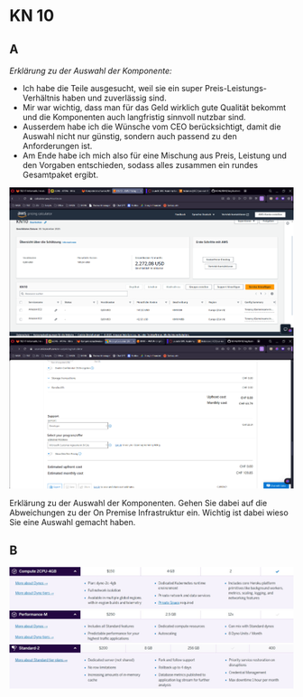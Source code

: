 # KN 10


## A

*Erklärung zu der Auswahl der Komponente:*

* Ich habe die Teile ausgesucht, weil sie ein super Preis-Leistungs-Verhältnis haben und zuverlässig sind.
* Mir war wichtig, dass man für das Geld wirklich gute Qualität bekommt und die Komponenten auch langfristig sinnvoll nutzbar sind.
* Ausserdem habe ich die Wünsche vom CEO berücksichtigt, damit die Auswahl nicht nur günstig, sondern auch passend zu den Anforderungen ist.
* Am Ende habe ich mich also für eine Mischung aus Preis, Leistung und den Vorgaben entschieden, sodass alles zusammen ein rundes Gesamtpaket ergibt.


![Kosten_AWS](https://github.com/finndomeisen/M346/blob/main/KN10/img/kostenberechnung_aws.png)
![Kosten_AZURE](https://github.com/finndomeisen/M346/blob/main/KN10/img/kostenberechnung_azure.png)


Erklärung zu der Auswahl der Komponenten. Gehen Sie dabei auf die Abweichungen zu der On Premise Infrastruktur ein. Wichtig ist dabei wieso Sie eine Auswahl gemacht haben.


## B

![Computing](https://github.com/finndomeisen/M346/blob/main/KN10/img/cumputing.jpg)
![Performance](https://github.com/finndomeisen/M346/blob/main/KN10/img/performance.jpg)
![Standard](https://github.com/finndomeisen/M346/blob/main/KN10/img/standard2.jpg)

